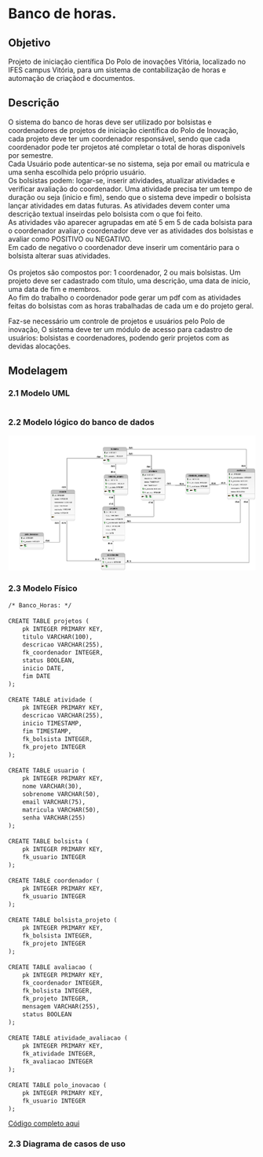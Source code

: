 # Banco de horas. 
## Objetivo
Projeto de iniciação científica Do Polo de inovações Vitória, localizado no IFES campus Vitória, para um sistema de contabilização de horas e automação de criaçãod e documentos.  
## Descrição  
O sistema do banco de horas deve ser utilizado por bolsistas e coordenadores de projetos de iniciação científica do Polo de Inovação, cada projeto deve ter um coordenador responsável, sendo que cada coordenador pode ter projetos até completar o total de horas disponivels por semestre.  
Cada Usuário pode autenticar-se no sistema, seja por email ou matricula e uma senha escolhida pelo próprio usuário.  
Os bolsistas podem: logar-se, inserir atividades, atualizar atividades e verificar avaliação do coordenador.
Uma atividade precisa ter um tempo de duração ou seja (inicio e fim), sendo que o sistema deve impedir o bolsista lançar atividades em datas futuras. As atividades devem conter uma descrição textual inseirdas pelo bolsista com o que foi feito.  
As atividades vão aparecer agrupadas em até 5 em 5 de cada bolsista para o coordenador avaliar,o coordenador deve ver as atividades dos bolsistas e avaliar como POSITIVO ou NEGATIVO.  
Em cado de negativo o coordenador deve inserir um comentário para o bolsista alterar suas atividades.
<br>  
Os projetos são compostos por: 1 coordenador, 2 ou mais bolsistas. Um projeto deve ser cadastrado com título, uma descrição, uma data de inicio, uma data de fim e membros.  
Ao fim do trabalho o coordenador pode gerar um pdf com as atividades feitas do bolsistas com as horas trabalhadas de cada um e do projeto geral.

Faz-se necessário um controle de projetos e usuários pelo Polo de inovação, O sistema deve ter um módulo de acesso para cadastro de usuários: bolsistas e coordenadores, podendo gerir projetos com as devidas alocações. 
## Modelagem

### 2.1 Modelo UML  
```
```
### 2.2 Modelo lógico do banco de dados  
![Banco de horas](/modelos/Banco_Horas.png)
### 2.3 Modelo Físico   
```
/* Banco_Horas: */

CREATE TABLE projetos (
    pk INTEGER PRIMARY KEY,
    titulo VARCHAR(100),
    descricao VARCHAR(255),
    fk_coordenador INTEGER,
    status BOOLEAN,
    inicio DATE,
    fim DATE
);

CREATE TABLE atividade (
    pk INTEGER PRIMARY KEY,
    descricao VARCHAR(255),
    inicio TIMESTAMP,
    fim TIMESTAMP,
    fk_bolsista INTEGER,
    fk_projeto INTEGER
);

CREATE TABLE usuario (
    pk INTEGER PRIMARY KEY,
    nome VARCHAR(30),
    sobrenome VARCHAR(50),
    email VARCHAR(75),
    matricula VARCHAR(50),
    senha VARCHAR(255)
);

CREATE TABLE bolsista (
    pk INTEGER PRIMARY KEY,
    fk_usuario INTEGER
);

CREATE TABLE coordenador (
    pk INTEGER PRIMARY KEY,
    fk_usuario INTEGER
);

CREATE TABLE bolsista_projeto (
    pk INTEGER PRIMARY KEY,
    fk_bolsista INTEGER,
    fk_projeto INTEGER
);

CREATE TABLE avaliacao (
    pk INTEGER PRIMARY KEY,
    fk_coordenador INTEGER,
    fk_bolsista INTEGER,
    fk_projeto INTEGER,
    mensagem VARCHAR(255),
    status BOOLEAN
);

CREATE TABLE atividade_avaliacao (
    pk INTEGER PRIMARY KEY,
    fk_atividade INTEGER,
    fk_avaliacao INTEGER
);

CREATE TABLE polo_inovacao (
    pk INTEGER PRIMARY KEY,
    fk_usuario INTEGER
);
```
[Código completo aqui](/modelos/modelo_fisico.sql)  
### 2.3 Diagrama de casos de uso  
```
```  
